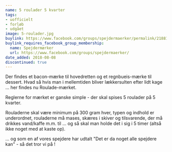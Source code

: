 ```yaml
---
name: 5 roulader 5 kvarter
tags:
- uofficielt
- forløb
- udgået
image: 5-roulader.jpg
buylink: https://www.facebook.com/groups/spejdermaerker/permalink/2188174258081278/
buylink_requires_facebook_group_membership:
  name: Spejdermærker
  url: https://www.facebook.com/groups/spejdermaerker/
date_added: 2018-08-08
discontinued: true
---
```

Der findes et bacon-mærke til hovedretten og et regnbueis-mærke til dessert. Hvad så hvis man i mellemtiden bliver lækkersulten efter lidt kage … her findes nu Roulade-mærket.

Reglerne for mærket er ganske simple - der skal spises 5 roulader på 5 kvarter.

Rouladerne skal være minimum på 300 gram hver, typen og indhold er underordnet, rouladerne må mases, skæres i skiver og tilsvarende, der må drikkes vand/kaffe m.m. til … og så skal man holde det i sig i 5 timer (altså ikke noget med at kaste op).

… og som en af vores spejdere har udtalt "Det er da noget alle spejdere kan" - så det tror vi på !
